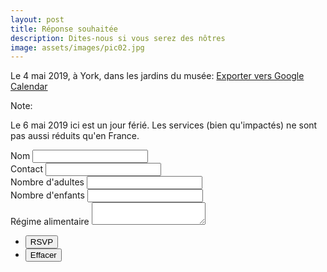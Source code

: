 ```yaml
---
layout: post
title: Réponse souhaitée
description: Dites-nous si vous serez des nôtres
image: assets/images/pic02.jpg
---
```


Le 4 mai 2019, à York, dans les jardins du musée: <a target="_blank" rel="noopener noreferrer" href="http://www.google.com/calendar/event?action=TEMPLATE&text=Mariage%20de%20Natacha%20et%20Andy&dates=20190504/20190505&location=The%20Hospitium%2C%20Museum%20Gardens%2C%20York%20YO30%207DR">Exporter vers Google Calendar</a>

Note:

Le 6 mai 2019 ici est un jour férié. 
Les services (bien qu'impactés) ne sont pas aussi réduits qu'en France.

<form action="https://formspree.io/{{ site.email }}" method="POST">
  <div class="field half first">
    <label for="name">Nom</label>
    <input type="text" name="name" id="name" />
  </div>
  <div class="field half">
      <label for="contact">Contact</label>
      <input type="text" name="contact" id="contact" />
  </div>
  <div class="field half first">
    <label for="adult_numbers">Nombre d'adultes</label>
    <input type="text" name="adult_numbers" id="adult_numbers" />
  </div>
  <div class="field half">
    <label for="kid_numbers">Nombre d'enfants</label>
    <input type="text" name="kid_numbers" id="kid_numbers" />
  </div>
  <div class="field">
    <label for="diet">Régime alimentaire</label>
    <textarea name="diet" id="message" rows="2"></textarea>
  </div>
  <ul class="actions">
    <li><input type="submit" value="RSVP" class="special" /></li>
    <li><input type="reset" value="Effacer" /></li>
  </ul>
</form>
